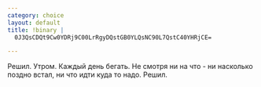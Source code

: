 ```yaml
--- 
category: choice
layout: default
title: !binary |
  0J3QsCDQt9Cw0YDRj9C00LrRgyDQstGB0YLQsNC90L7QstC40YHRjCE=

---
```

Решил. Утром. Каждый день бегать. Не смотря ни на что - ни насколько поздно встал, ни что идти куда то надо. Решил.
